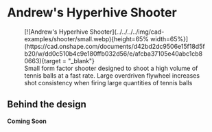 # Andrew's Hyperhive Shooter

<figure markdown="span">
[![Andrew's Hyperhive Shooter](../../../../img/cad-examples/shooter/small.webp){height=65% width=65%}](https://cad.onshape.com/documents/d42bd2dc9506e15f18d5fb20/w/dd0c510b4c9e180ffb032d56/e/afcba37105e40abc1cb80663){target = "_blank"}
<figcaption>Small form factor shooter designed to shoot a high volume of tennis balls at a fast rate. Large overdriven flywheel increases shot consistency when firing large quantities of tennis balls</figcaption>
</figure>


## Behind the design
**Coming Soon**
